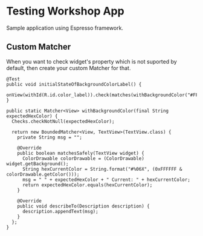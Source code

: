 # Testing Workshop App
Sample application using Espresso framework.

## Custom Matcher
When you want to check widget's property which is not suported by default, then create your custom Matcher for that.

~~~
@Test
public void initialStateOfBackgroundColorLabel() {
  onView(withId(R.id.color_label)).check(matches(withBackgroundColor("#FFFFFF")));
}

public static Matcher<View> withBackgroundColor(final String expectedHexColor) {
  Checks.checkNotNull(expectedHexColor);

  return new BoundedMatcher<View, TextView>(TextView.class) {
    private String msg = "";

    @Override
    public boolean matchesSafely(TextView widget) {
      ColorDrawable colorDrawable = (ColorDrawable) widget.getBackground();
      String hexCurrentColor = String.format("#%06X", (0xFFFFFF & colorDrawable.getColor()));
      msg = " " + expectedHexColor + " Current: " + hexCurrentColor;
      return expectedHexColor.equals(hexCurrentColor);
    }

    @Override
    public void describeTo(Description description) {
      description.appendText(msg);
    }
  };
}
~~~
